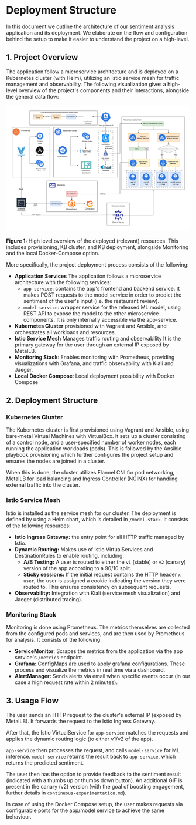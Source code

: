 # Deployment Structure
In this document we outline the architecture of our sentiment analysis application and its deployment. We elaborate on the flow and configuration behind the setup to make it easier to understand the project on a high-level.

## 1. Project Overview

The application follow a microservice architecture and is deployed on a Kubernetes cluster (with Helm), utilizing an Istio service mesh for traffic management and observability. The following visualization gives a high-level overview of the project's components and their interactions, alongside the general data flow:

![Deployment Architecture Diagram](pics/Deployment-Diagram.png)

**Figure 1:** High level overview of the deployed (relevant) resources. This includes provisioning, KB cluster, and KB deployment, alongside Monitoring and the local Docker-Compose option.

More specifically, the project deployment process consists of the following:
- **Application Services** The application follows a microservice architecture with the following services:
    - `app-service`: contains the app's frontend and backend service. It makes POST requests to the model service in order to predict the sentiment of the user's input (i.e. the restaurant review).
    - `model-service`: wrapper service for the released ML model, using REST API to expose the model to the other microservice components. It is only internally accessible via the app-service.
- **Kubernetes Cluster** provisioned with Vagrant and Ansible, and orchestrates all workloads and resources.
- **Istio Service Mesh** Manages traffic routing and observability It is the primary gateway for the user through an external IP exposed by MetalLB.
- **Monitoring Stack**: Enables monitoring with Prometheus, providing visualizations with Grafana, and traffic observability with Kiali and Jaeger.
- **Local Docker Compose**: Local deployment possibility with Docker Compose

## 2. Deployment Structure

### Kubernetes Cluster
The Kubernetes cluster is first provisioned using Vagrant and Ansible, using bare-metal Virtual Machines with VirtualBox. It sets up a cluster consisting of a control node, and a user-specified number of worker nodes, each running the application workloads (pods). This is followed by the Ansible playbook provisioning which further configures the project setup and ensures the nodes are joined in a cluster.

When this is done, the cluster utilizes Flannel CNI for pod networking, MetalLB for load balancing and Ingress Controller (NGINX) for handling external traffic into the cluster.

### Istio Service Mesh

Istio is installed as the service mesh for our cluster. The deployment is defined by using a Helm chart, which is detailed in `/model-stack`. It consists of the following resources:

- **Istio Ingress Gateway:** the entry point for all HTTP traffic managed by Istio.
- **Dynamic Routing:** Makes use of Istio VirtualServices and DestinationRules to enable routing, including:
    - **A/B Testing:** A user is routed to either the `v1` (stable) or `v2` (canary) version of the app according to a 90/10 split.
    - **Sticky sessions:**  If the initial request contains the HTTP header `x-user`, the user is assigned a cookie indicating the version they were routed to. This ensures consistency on subsequent requests.
- **Observability:** Integration with Kiali (service mesh visualization) and Jaeger (distributed tracing).

### Monitoring Stack

Monitoring is done using Prometheus. The metrics themselves are collected from the configured pods and services, and are then used by Prometheus for analysis. It consists of the following:
- **ServiceMonitor**: Scrapes the metrics from the application via the app service's `/metrics` endpoint. 
- **Grafana:** ConfigMaps are used to apply grafana configurations. These process and visualize the metrics in real time via a dashboard.
- **AlertManager:** Sends alerts via email when specific events occur (in our case a high request rate within 2 minutes).

## 3. Usage Flow

The user sends an HTTP request to the cluster's external IP (exposed by MetalLB). It forwards the request to the Istio Ingress Gateway.

After that, the Istio VirtualService for `app-service` matches the requests and applies the dynamic routing logic (to either v1/v2 of the app).

`app-service` then processes the request, and calls `model-service` for ML inference. `model-service` returns the result back to `app-service`, which returns the predicted sentiment.

The user then has the option to provide feedback to the sentiment result (indicated with a thumbs up or thumbs down button). An additional GIF is present in the canary (v2) version (with the goal of boosting engagement, further details in `continuous-experimentation.md`).

In case of using the Docker Compose setup, the user makes requests via configurable ports for the app/model service to achieve the same behaviour.